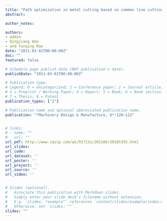 ```yaml
---
title: "Path optimization in metal cutting based on common line cutting method"
abstract: 

author_notes:

authors:
- admin
- Qingjiang Han
- and Yunqing Rao
date: "2011-03-01T00:00:00Z"
doi: ""
featured: false

# Schedule page publish date (NOT publication's date).
publishDate: "2011-03-01T00:00:00Z"

# Publication type.
# Legend: 0 = Uncategorized; 1 = Conference paper; 2 = Journal article;
# 3 = Preprint / Working Paper; 4 = Report; 5 = Book; 6 = Book section;
# 7 = Thesis; 8 = Patent
publication_types: ["2"]

# Publication name and optional abbreviated publication name.
publication: "*Machinery Design & Manufacture, 6*:120–122"


# links:
# - name: ""
#   url: ""
url_pdf: http://www.cqvip.com/qk/91722x/201106/38165355.html
url_slides:
url_code: 
url_dataset: ''
url_poster: ''
url_project: ''
url_source: ''
url_video: ''


# Slides (optional).
#   Associate this publication with Markdown slides.
#   Simply enter your slide deck's filename without extension.
#   E.g. `slides: "example"` references `content/slides/example/index.md`.
#   Otherwise, set `slides: ""`.
slides: ""
---
```

